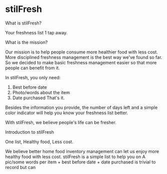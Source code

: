stilFresh
=========
What is stilFresh?

Your freshness list 1 tap away.

What is the mission?

Our mission is to help people consume more healthier food with less cost. More disciplined freshness management is the best way we've found so far. So we decided to make basic freshness management easier so that more people can benefit from it.

In stilFresh, you only need:
1. Best before date
2. Photo/words about the item
3. Date purchased
That's it.

Besides the information you provide, the number of days left and a simple color indicator will help you know your freshness list better.

With stilFresh, we believe people's life can be fresher.

Introduction to stilFresh

One list, Healthy food, Less cost.

We believe better home food inventory management can let us enjoy more healthy food with less cost. stilFresh is a simple list to help you on A pic/some words per item + best before date + date purchased is trivial to record but can 
